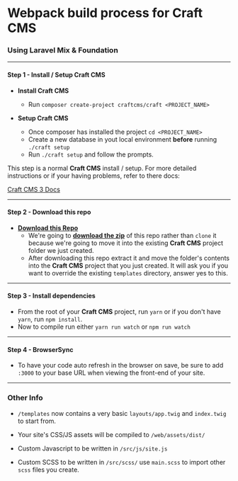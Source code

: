 # Webpack build process for Craft CMS
### Using Laravel Mix & Foundation

---

#### Step 1 - Install / Setup Craft CMS
* **Install Craft CMS**
  * Run `composer create-project craftcms/craft <PROJECT_NAME>`
  

* **Setup Craft CMS**
  * Once composer has installed the project `cd <PROJECT_NAME>`
  * Create a new database in yout local environment **before** running `./craft setup`
  * Run `./craft setup` and follow the prompts.
  
This step is a normal **Craft CMS** install / setup. For more detailed instructions or if your having problems, refer to there docs: 

<a href="https://docs.craftcms.com/v3" target="_blank">Craft CMS 3 Docs</a>

---

#### Step 2 - Download this repo
* [**Download this Repo**](https://github.com/SpeakInCode/craftcms-webpack-foundation/archive/master.zip)
  * We're going to [**download the zip**](https://github.com/SpeakInCode/craftcms-webpack-foundation/archive/master.zip) of this repo rather than `clone` it because we're going to move it into the existing **Craft CMS** project folder we just created.
  * After downloading this repo extract it and move the folder's contents into the **Craft CMS** project that you just created. It will ask you if you want to override the existing `templates` directory, answer yes to this.
  
---

#### Step 3 - Install dependencies
* From the root of your **Craft CMS** project, run `yarn` or if you don't have `yarn`, run `npm install`.
* Now to compile run either `yarn run watch` or `npm run watch`

---

#### Step 4 - BrowserSync
* To have your code auto refresh in the browser on save, be sure to add `:3000` to your base URL when viewing the front-end of your site.

---

### Other Info

* `/templates` now contains a very basic `layouts/app.twig` and `index.twig` to start from.

* Your site's CSS/JS assets will be compiled to `/web/assets/dist/`

* Custom Javascript to be written in `/src/js/site.js`

* Custom SCSS to be written in `/src/scss/` use `main.scss` to import other `scss` files you create.

  


